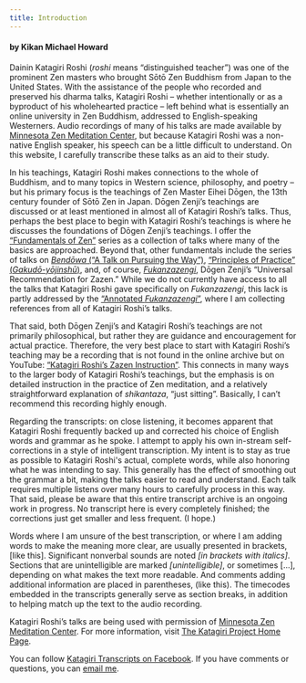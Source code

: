 ```yaml
---
title: Introduction
---
```


#### by Kikan Michael Howard

Dainin Katagiri Roshi (*roshi* means “distinguished teacher”) was one of the prominent Zen masters who brought Sōtō Zen Buddhism from Japan to the United States. With the assistance of the people who recorded and preserved his dharma talks, Katagiri Roshi – whether intentionally or as a byproduct of his wholehearted practice – left behind what is essentially an online university in Zen Buddhism, addressed to English-speaking Westerners. Audio recordings of many of his talks are made available by [Minnesota Zen Meditation Center](https://www.mnzencenter.org/audio-archive-project.html), but because Katagiri Roshi was a non-native English speaker, his speech can be a little difficult to understand. On this website, I carefully transcribe these talks as an aid to their study. 

In his teachings, Katagiri Roshi makes connections to the whole of Buddhism, and to many topics in Western science, philosophy, and poetry – but his primary focus is the teachings of Zen Master Eihei Dōgen, the 13th century founder of Sōtō Zen in Japan. Dōgen Zenji’s teachings are discussed or at least mentioned in almost all of Katagiri Roshi’s talks. Thus, perhaps the best place to begin with Katagiri Roshi’s teachings is where he discusses the foundations of Dōgen Zenji’s teachings. I offer the [“Fundamentals of Zen”](fundamentals) series as a collection of talks where many of the basics are approached. Beyond that, other fundamentals include the series of talks on [*Bendōwa* (“A Talk on Pursuing the Way”)](bendowa), [“Principles of Practice” (*Gakudō-yōjinshū*)](principles-of-practice), and, of course, [*Fukanzazengi*](fukanzazengi), Dōgen Zenji’s “Universal Recommendation for Zazen.” While we do not currently have access to all the talks that Katagiri Roshi gave specifically on *Fukanzazengi*, this lack is partly addressed by the [“Annotated *Fukanzazengi*”](annotated-fukanzazengi), where I am collecting references from all of Katagiri Roshi’s talks.

That said, both Dōgen Zenji’s and Katagiri Roshi’s teachings are not primarily philosophical, but rather they are guidance and encouragement for actual practice. Therefore, the very best place to start with Katagiri Roshi’s teaching may be a recording that is not found in the online archive but on YouTube: [“Katagiri Roshi’s Zazen Instruction”](https://katagiritranscripts.net/zazen-instruction). This connects in many ways to the larger body of Katagiri Roshi’s teachings, but the emphasis is on detailed instruction in the practice of Zen meditation, and a relatively straightforward explanation of *shikantaza*, “just sitting”. Basically, I can’t recommend this recording highly enough.

Regarding the transcripts: on close listening, it becomes apparent that Katagiri Roshi frequently backed up and corrected his choice of English words and grammar as he spoke. I attempt to apply his own in-stream self-corrections in a style of intelligent transcription. My intent is to stay as true as possible to Katagiri Roshi's actual, complete words, while also honoring what he was intending to say. This generally has the effect of smoothing out the grammar a bit, making the talks easier to read and understand. Each talk requires multiple listens over many hours to carefully process in this way. That said, please be aware that this entire transcript archive is an ongoing work in progress. No transcript here is every completely finished; the corrections just get smaller and less frequent. (I hope.)

Words where I am unsure of the best transcription, or where I am adding words to make the meaning more clear, are usually presented in brackets, [like this]. Significant nonverbal sounds are noted *[in brackets with italics]*. Sections that are unintelligible are marked *[unintelligible]*, or sometimes [...], depending on what makes the text more readable. And comments adding additional information are placed in parentheses, (like this). The timecodes embedded in the transcripts generally serve as section breaks, in addition to helping match up the text to the audio recording.

Katagiri Roshi’s talks are being used with permission of [Minnesota Zen Meditation Center](https://www.mnzencenter.org). For more information, visit [The Katagiri Project Home Page](https://www.mnzencenter.org/katagiri-project.html).

You can follow [Katagiri Transcripts on Facebook](https://www.facebook.com/KatagiriTranscripts). If you have comments or questions, you can [email me](mailto:michaelhoward@mac.com).
